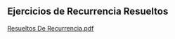 ## Ejercicios de Recurrencia Resueltos

[Resueltos De Recurrencia.pdf](https://github.com/jporro/MatematicaDiscreta/files/12208375/Resueltos.De.Recurrencia.pdf)
